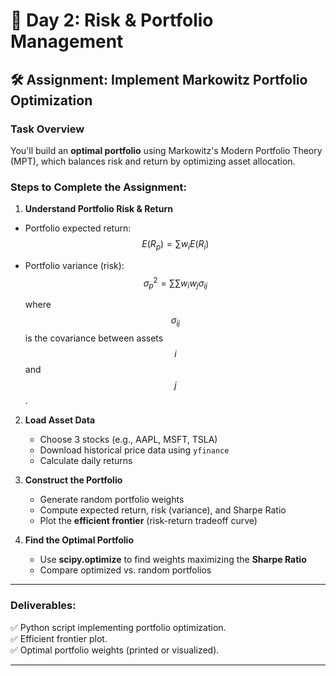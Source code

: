 # 📅 Day 2: Risk & Portfolio Management

## 🛠️ Assignment: Implement Markowitz Portfolio Optimization

### **Task Overview**

You'll build an **optimal portfolio** using Markowitz's Modern Portfolio Theory (MPT), which balances risk and return by optimizing asset allocation.

### **Steps to Complete the Assignment:**

1. **Understand Portfolio Risk & Return**

- Portfolio expected return:
  $$E(R_p) = \sum w_i E(R_i)$$
- Portfolio variance (risk):
  $$\sigma_p^2 = \sum \sum w_i w_j \sigma_{ij}$$
  
  where $$\sigma_{ij}$$ is the covariance between assets $$i$$ and $$j$$.
2. **Load Asset Data**

   - Choose 3 stocks (e.g., AAPL, MSFT, TSLA)
   - Download historical price data using `yfinance`
   - Calculate daily returns

3. **Construct the Portfolio**

   - Generate random portfolio weights
   - Compute expected return, risk (variance), and Sharpe Ratio
   - Plot the **efficient frontier** (risk-return tradeoff curve)

4. **Find the Optimal Portfolio**
   - Use **scipy.optimize** to find weights maximizing the **Sharpe Ratio**
   - Compare optimized vs. random portfolios

---

### **Deliverables:**

✅ Python script implementing portfolio optimization.  
✅ Efficient frontier plot.  
✅ Optimal portfolio weights (printed or visualized).

---
